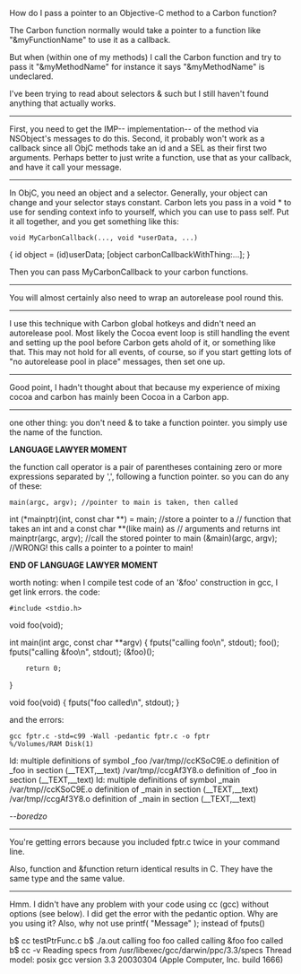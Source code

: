 How do I pass a pointer to an Objective-C method to a Carbon function?

The Carbon function normally would take a pointer to a function like "&myFunctionName" to use it as a callback.

But when (within one of my methods) I call the Carbon function and try to pass it "&myMethodName" for instance it says "&myMethodName" is undeclared.

I've been trying to read about selectors & such but I still haven't found anything that actually works.

----

First, you need to get the IMP-- implementation-- of the method via NSObject's messages to do this. Second, it probably won't work as a callback since all ObjC methods take an id and a SEL as their first two arguments. Perhaps better to just write a function, use that as your callback, and have it call your message.

----

In ObjC, you need an object and a selector. Generally, your object can change and your selector stays constant. Carbon lets you pass in a void * to use for sending context info to yourself, which you can use to pass self. Put it all together, and you get something like this:

    void MyCarbonCallback(..., void *userData, ...)
{
   id object = (id)userData;
   [object carbonCallbackWithThing:...];
}


Then you can pass MyCarbonCallback to your carbon functions.

----

You will almost certainly also need to wrap an autorelease pool round this.

----

I use this technique with Carbon global hotkeys and didn't need an autorelease pool. Most likely the Cocoa event loop is still handling the event and setting up the pool before Carbon gets ahold of it, or something like that. This may not hold for all events, of course, so if you start getting lots of "no autorelease pool in place" messages, then set one up.

----

Good point, I hadn't thought about that because my experience of mixing cocoa and carbon has mainly been Cocoa in a Carbon app.

----

one other thing: you don't need & to take a function pointer. you simply use the name of the function.

**LANGUAGE LAWYER MOMENT**

the function call operator is a pair of parentheses containing zero or more expressions separated by ',', following a function pointer. so you can do any of these:

    main(argc, argv); //pointer to main is taken, then called
int (*mainptr)(int, const char **) = main; //store a pointer to a
//  function that takes an int and a const char **(like main) as
//  arguments and returns int
mainptr(argc, argv); //call the stored pointer to main
(&main)(argc, argv); //WRONG! this calls a pointer to a pointer to main!


**END OF LANGUAGE LAWYER MOMENT**

worth noting: when I compile test code of an '&foo' construction in gcc, I get link errors. the code:

    #include <stdio.h>

void foo(void);

int main(int argc, const char **argv) {
        fputs("calling foo\n", stdout);
        foo();
        fputs("calling &foo\n", stdout);
        (&foo)();

        return 0;
}

void foo(void) {
        fputs("foo called\n", stdout);
}


and the errors:

    gcc fptr.c -std=c99 -Wall -pedantic fptr.c -o fptr        %/Volumes/RAM Disk(1)
ld: multiple definitions of symbol _foo
/var/tmp//ccKSoC9E.o definition of _foo in section (__TEXT,__text)
/var/tmp//ccgAf3Y8.o definition of _foo in section (__TEXT,__text)
ld: multiple definitions of symbol _main
/var/tmp//ccKSoC9E.o definition of _main in section (__TEXT,__text)
/var/tmp//ccgAf3Y8.o definition of _main in section (__TEXT,__text)


*--boredzo*

----
You're getting errors because you included     fptr.c twice in your command line.

Also,     function and     &function return identical results in C. They have the same type and the same value.

----
Hmm.  I didn't have any problem with your code using cc (gcc) without options (see below).  I did get
the error with the     pedantic option.  Why are you using it?  Also, why not use     printf( "Message" );
instead of     fputs()

    
b$ cc testPtrFunc.c
b$ ./a.out
calling foo
foo called
calling &foo
foo called
b$ cc -v
Reading specs from /usr/libexec/gcc/darwin/ppc/3.3/specs
Thread model: posix
gcc version 3.3 20030304 (Apple Computer, Inc. build 1666)
